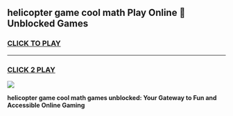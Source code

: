 
## helicopter game cool math Play Online 👋 Unblocked Games
<h3>
<a href="https://news.freeplayer.one?title=helicopter_game_cool_math&ref=17CMG">CLICK TO PLAY</a></h3>
<hr>

<h3>
<a href="https://news.freeplayer.one?title=helicopter_game_cool_math&ref=17CMG">CLICK 2 PLAY</a>
  
</h3>

<a href="https://news.freeplayer.one?title=helicopter_game_cool_math&ref=17CMG/"><img src="https://clearcache.store/games.png"></a>


**helicopter game cool math games unblocked: Your Gateway to Fun and Accessible Online Gaming**
